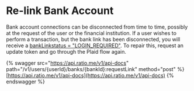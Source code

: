 # Re-link Bank Account

Bank account connections can be disconnected from time to time, possibly at the request of the user or the financial institution. If a user wishes to perform a transaction, but the bank link has been disconnected, you will receive a [bankLinkstatus = "LOGIN\_REQUIRED"](https://developer.ratio.me/docs/api-reference/types-glossary#banklinkstatus). To repair this, request an update token and go through the Plaid flow again.&#x20;

{% swagger src="https://api.ratio.me/v1/api-docs" path="/v1/users/{userId}/banks/{bankId}:requestLink" method="post" %}
[https://api.ratio.me/v1/api-docs](https://api.ratio.me/v1/api-docs)
{% endswagger %}

##
